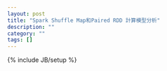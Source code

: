 ```yaml
---
layout: post
title: "Spark Shuffle Map和Paired RDD 計算模型分析"
description: ""
category: ""
tags: []
---
```

{% include JB/setup %}
